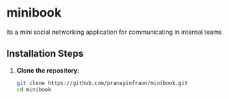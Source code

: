 # minibook
its a mini social networking application for communicating in internal teams 

## Installation Steps

1. **Clone the repository:**
   ```sh
   git clone https://github.com/pranayinfraon/minibook.git
   cd minibook
